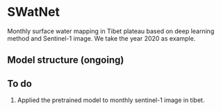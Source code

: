 # SWatNet
Monthly surface water mapping in Tibet plateau based on deep learning method and Sentinel-1 image. We take the year 2020 as example.



## Model structure (ongoing)



## To do   
1. Applied the pretrained model to monthly sentinel-1 image in tibet.





